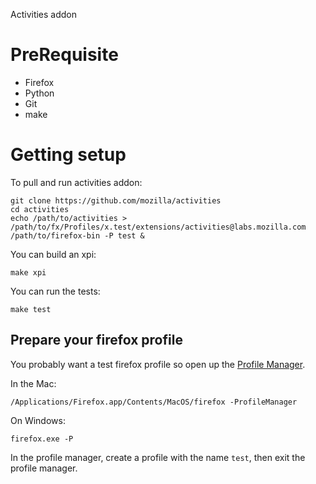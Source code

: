 Activities addon

PreRequisite
===============

* Firefox
* Python
* Git
* make

Getting setup
=====================

To pull and run activities addon:
  
    git clone https://github.com/mozilla/activities
    cd activities
    echo /path/to/activities > /path/to/fx/Profiles/x.test/extensions/activities@labs.mozilla.com
    /path/to/firefox-bin -P test &
  
You can build an xpi:

    make xpi
  
You can run the tests:

    make test
  

Prepare your firefox profile
-----------------------------

You probably want a test firefox profile so open up the [Profile Manager](http://kb.mozillazine.org/Profile_manager).

In the Mac:

    /Applications/Firefox.app/Contents/MacOS/firefox -ProfileManager

On Windows:

    firefox.exe -P

In the profile manager, create a profile with the name `test`, then exit the profile manager.
